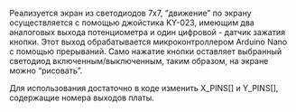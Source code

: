 Реализуется экран из светодиодов 7x7, “движение” по экрану осуществляется с помощью джойстика KY-023, имеющим два аналоговых выхода потенциометра и один цифровой - датчик зажатия кнопки. Этот выход обрабатывается микроконтроллером Arduino Nano с помощью прерываний. Само нажатие кнопки оставляет выбранный светодиод включенным/выключенным, таким образом, на экране можно “рисовать”.

Для использования достаточно в коде изменить X_PINS[] и Y_PINS[], содержащие номера выходов платы.
